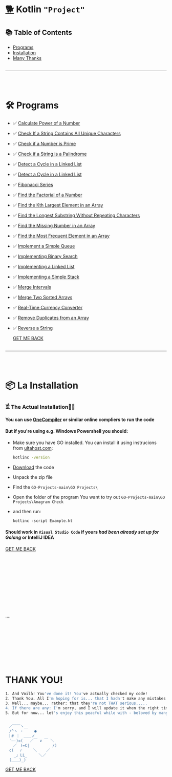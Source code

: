 # [🐕](https://youtu.be/GtATwKPs52w?si=Cyj4r21aKSpGACPJ) Kotlin `"Project"`

## 📚 Table of Contents
- [Programs](#-programs)
- [Installation](#-la-installation)
- [Many Thanks](#thank-you)
<br><br>
---
<br><br>
# 🛠 Programs
- ✅ [Calculate Power of a Number](https://github.com/JakubStachh/Kotlin-Projects/tree/main/Kotlin%20Programs/Calculate%20Power%20of%20a%20Number)
- ✅ [Check If a String Contains All Unique Characters](https://github.com/JakubStachh/Kotlin-Projects/tree/main/Kotlin%20Programs/Check%20If%20a%20String%20Contains%20All%20Unique%20Characters)
- ✅ [Check if a Number is Prime](https://github.com/JakubStachh/Kotlin-Projects/tree/main/Kotlin%20Programs/Check%20if%20a%20Number%20is%20Prime)
- ✅ [Check if a String is a Palindrome](https://github.com/JakubStachh/Kotlin-Projects/tree/main/Kotlin%20Programs/Check%20if%20a%20String%20is%20a%20Palindrome)
- ✅ [Detect a Cycle in a Linked List](https://github.com/JakubStachh/Kotlin-Projects/tree/main/Kotlin%20Programs/Detect%20a%20Cycle%20in%20a%20Linked%20List)
- ✅ [Detect a Cycle in a Linked List](https://github.com/JakubStachh/GO-Projects/tree/main/GO%20Projects/Detect%20a%20Cycle%20in%20a%20Linked%20List)
- ✅ [Fibonacci Series](https://github.com/JakubStachh/Kotlin-Projects/tree/main/Kotlin%20Programs/Fibonacci%20Series)
- ✅ [Find the Factorial of a Number](https://github.com/JakubStachh/Kotlin-Projects/tree/main/Kotlin%20Programs/Find%20the%20Factorial%20of%20a%20Number)
- ✅ [Find the Kth Largest Element in an Array](https://github.com/JakubStachh/Kotlin-Projects/tree/main/Kotlin%20Programs/Find%20the%20Kth%20Largest%20Element%20in%20an%20Array)
- ✅ [Find the Longest Substring Without Repeating Characters](https://github.com/JakubStachh/Kotlin-Projects/tree/main/Kotlin%20Programs/Find%20the%20Longest%20Substring%20Without%20Repeating%20Characters)
- ✅ [Find the Missing Number in an Array](https://github.com/JakubStachh/Kotlin-Projects/tree/main/Kotlin%20Programs/Find%20the%20Missing%20Number%20in%20an%20Array)
- ✅ [Find the Most Frequent Element in an Array](https://github.com/JakubStachh/Kotlin-Projects/tree/main/Kotlin%20Programs/Find%20the%20Most%20Frequent%20Element%20in%20an%20Array)
- ✅ [Implement a Simple Queue](https://github.com/JakubStachh/Kotlin-Projects/tree/main/Kotlin%20Programs/Implement%20a%20Simple%20Queue)
- ✅ [Implementing Binary Search](https://github.com/JakubStachh/Kotlin-Projects/tree/main/Kotlin%20Programs/Implementing%20Binary%20Search)
- ✅ [Implementing a Linked List](https://github.com/JakubStachh/Kotlin-Projects/tree/main/Kotlin%20Programs/Implementing%20a%20Linked%20List)
- ✅ [Implementing a Simple Stack](https://github.com/JakubStachh/Kotlin-Projects/tree/main/Kotlin%20Programs/Implementing%20a%20Simple%20Stack)
- ✅ [Merge Intervals](https://github.com/JakubStachh/Kotlin-Projects/tree/main/Kotlin%20Programs/Merge%20Intervals)
- ✅ [Merge Two Sorted Arrays](https://github.com/JakubStachh/Kotlin-Projects/tree/main/Kotlin%20Programs/Merge%20Two%20Sorted%20Arrays)
- ✅ [Real-Time Currency Converter](https://github.com/JakubStachh/Kotlin-Projects/tree/main/Kotlin%20Programs/Real-Time%20Currency%20Converter)
- ✅ [Remove Duplicates from an Array](https://github.com/JakubStachh/Kotlin-Projects/tree/main/Kotlin%20Programs/Remove%20Duplicates%20from%20an%20Array)
- ✅ [Reverse a String](https://github.com/JakubStachh/Kotlin-Projects/tree/main/Kotlin%20Programs/Reverse%20a%20String)

  [GET ME BACK](#-table-of-contents)
<br><br>
---
<br><br>

  
# 📦 La Installation

### 𓀃 The Actual Installation🤌🤌

#### You can use [OneCompiler](https://onecompiler.com/kotlin/) or similar online compliers to run the code

#### But if you're using e.g. Windows Powershell you should:

- Make sure you have GO installed. You can install it using instrucions from [ultahost.com](https://ultahost.com/knowledge-base/install-kotlin-windows/):

  ```sh
  kotlinc -version
  ```
  
- [Download](https://github.com/JakubStachh/GO-Projects/archive/refs/heads/main.zip) the code
- Unpack the zip file
- Find the `GO-Projects-main\GO Projects\`
- Open the folder of the program You want to try out `GO-Projects-main\GO Projects\Anagram Check`
- and then run:
  
  ```
  kotlinc -script Example.kt
  ```
#### Should work in `Visual Studio Code` if yours *had been already set up for Golang* or IntelliJ IDEA
  
  [GET ME BACK](#-table-of-contents)
  #
  <br><br>
  <br><br>
  <br><br>
  <br><br>
  <br>....<br>
  <br><br>
  <br><br>
  <br><br>
  <br><br>
  
# THANK YOU!
```sh
1. And Voilà! You've done it! You've actually checked my code! 
2. Thank You. All I'm hoping for is... that I hadn't make any mistakes.
3. Well... maybe... rather: that they're not THAT serious.....
4. If there are any: I'm sorry, and I will update it when the right time comes.... 
5. But for now... let's enjoy this peacful while with - beloved by many - EL SNOOPY!!!


ㅤ／￣￣ヽ＿
　/^ヽ ・   　●
 ｜# ｜　＿＿ノ
　`―-)=(   ／￣ ∨ ￣ ＼
　　／ㅤ)=C|          /)
　c(　 ﾉ     ＼    ／
　  _｣ LL_     ＼／
　(＿＿)_)
```
[GET ME BACK](#-table-of-contents)

